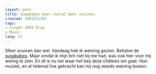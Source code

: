 ```yaml
---
layout: post
title: Sugababes maar vooral meer snuiven.
created: 1091621302
tags:
- sziget 2004 blog
- Music
lang: nl
---
```

Sfeer snuiven dan wel. Vandaag heb ik weining gezien. Behalve de [sugababes](http://www.sugababes.com). Maar omdat ik mijn bril niet bij me had, was ook hier voor mij weinig te zien. En dt is nu net waar het beij deze chikkies om gaat. Hun muziek, en al helemal live gebracht kan mij nog steeds weining boeien.
